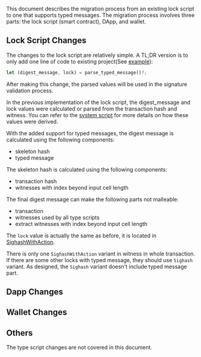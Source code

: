 
This document describes the migration process from an existing lock script to
one that supports typed messages. The migration process involves three parts:
the lock script (smart contract), DApp, and wallet.

## Lock Script Changes
The changes to the lock script are relatively simple. A TL;DR version is to only add one
line of code to existing project(See
[example](https://github.com/XuJiandong/ckb-typed-message-poc/blob/24e764ed01c29cbf5be17225402f4847a6f50992/contracts/typed-message-lock-demo/src/entry.rs#L20)):
```Rust
let (digest_message, lock) = parse_typed_message()?;
```
After making this change, the parsed values will be used in the signature
validation process.

In the previous implementation of the lock script, the digest_message and lock
values were calculated or parsed from the transaction hash and witness. You can
refer to the [system
script](https://github.com/nervosnetwork/ckb-system-scripts/blob/master/c/secp256k1_blake160_sighash_all.c)
for more details on how these values were derived.

With the added support for typed messages, the digest message is calculated using the following components:
- skeleton hash
- typed message

The skeleton hash is calculated using the following components:
- transaction hash
- witnesses with index beyond input cell length

The final digest message can make the following parts not malleable:
- transaction
- witnesses used by all type scripts
- extract witnesses with index beyond input cell length

The `lock` value is actually the same as before, it is located in
[SighashWithAction](https://github.com/XuJiandong/ckb-typed-message-poc/blob/24e764ed01c29cbf5be17225402f4847a6f50992/schemas/basic.mol#L28).

There is only one `SighashWithAction` variant in witness in whole transaction. If
there are some other locks with typed message, they should use `Sighash` variant.
As designed, the `Sighash` variant doesn't include typed message part.

## Dapp Changes


## Wallet Changes


## Others
The type script changes are not covered in this document.
